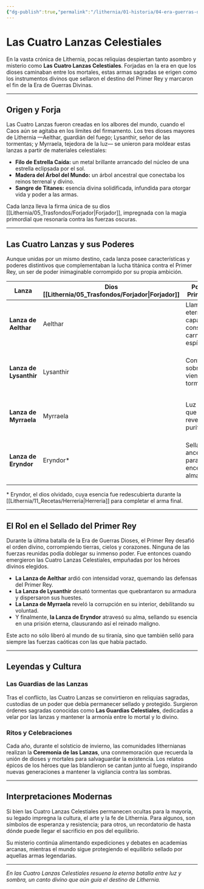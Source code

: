 ```yaml
---
{"dg-publish":true,"permalink":"/lithernia/01-historia/04-era-guerras-dioses/las-cuatro-lanzas-celestiales/","title":"Las Cuatro Lanzas Celestiales","tags":["lithernia","reliquia","arma-legendaria","divino"]}
---
```


# Las Cuatro Lanzas Celestiales

En la vasta crónica de Lithernia, pocas reliquias despiertan tanto asombro y misterio como **Las Cuatro Lanzas Celestiales**. Forjadas en la era en que los dioses caminaban entre los mortales, estas armas sagradas se erigen como los instrumentos divinos que sellaron el destino del Primer Rey y marcaron el fin de la Era de Guerras Divinas.

---

## Origen y Forja

Las Cuatro Lanzas fueron creadas en los albores del mundo, cuando el Caos aún se agitaba en los límites del firmamento. Los tres dioses mayores de Lithernia —Aelthar, guardián del fuego; Lysanthir, señor de las tormentas; y Myrraela, tejedora de la luz— se unieron para moldear estas lanzas a partir de materiales celestiales:

- **Filo de Estrella Caída:** un metal brillante arrancado del núcleo de una estrella eclipsada por el sol.
- **Madera del Árbol del Mundo:** un árbol ancestral que conectaba los reinos terrenal y divino.
- **Sangre de Titanes:** esencia divina solidificada, infundida para otorgar vida y poder a las armas.

Cada lanza lleva la firma única de su dios [[Lithernia/05_Trasfondos/Forjador\|Forjador]], impregnada con la magia primordial que resonaría contra las fuerzas oscuras.

---

## Las Cuatro Lanzas y sus Poderes

Aunque unidas por un mismo destino, cada lanza posee características y poderes distintivos que complementaban la lucha titánica contra el Primer Rey, un ser de poder inimaginable corrompido por su propia ambición.

| Lanza           | Dios [[Lithernia/05_Trasfondos/Forjador\|Forjador]] | Poder Principal                              | Descripción Breve                                 |
|-----------------|---------------|---------------------------------------------|--------------------------------------------------|
| **Lanza de Aelthar**    | Aelthar       | Llama eterna capaz de consumir carne y espíritu | Su resplandor rojo incandescente podía purgar la oscuridad más espesa.  |
| **Lanza de Lysanthir**  | Lysanthir     | Control sobre vientos y tormentas            | Cada golpe desataba tempestades que frenaban la marcha de los enemigos. |
| **Lanza de Myrraela**   | Myrraela      | Luz pura que revela y purifica               | Iluminaba la verdad oculta y disolvía encantamientos malévolos.          |
| **Lanza de Eryndor**    | Eryndor*      | Sellado ancestral para encerrar almas        | Única en su naturaleza, utilizada para atrapar la esencia del Primer Rey. |

\* Eryndor, el dios olvidado, cuya esencia fue redescubierta durante la [[Lithernia/11_Recetas/Herreria\|Herreria]] para completar el arma final.

---

## El Rol en el Sellado del Primer Rey

Durante la última batalla de la Era de Guerras Dioses, el Primer Rey desafió el orden divino, corrompiendo tierras, cielos y corazones. Ninguna de las fuerzas reunidas podía doblegar su inmenso poder. Fue entonces cuando emergieron las Cuatro Lanzas Celestiales, empuñadas por los héroes divinos elegidos.

- **La Lanza de Aelthar** ardió con intensidad voraz, quemando las defensas del Primer Rey.
- **La Lanza de Lysanthir** desató tormentas que quebrantaron su armadura y dispersaron sus huestes.
- **La Lanza de Myrraela** reveló la corrupción en su interior, debilitando su voluntad.
- Y finalmente, **la Lanza de Eryndor** atravesó su alma, sellando su esencia en una prisión eterna, clausurando así el reinado maligno.

Este acto no sólo liberó al mundo de su tiranía, sino que también selló para siempre las fuerzas caóticas con las que había pactado.

---

## Leyendas y Cultura

### Las Guardias de las Lanzas

Tras el conflicto, las Cuatro Lanzas se convirtieron en reliquias sagradas, custodias de un poder que debía permanecer sellado y protegido. Surgieron órdenes sagradas conocidas como **Las Guardias Celestiales**, dedicadas a velar por las lanzas y mantener la armonía entre lo mortal y lo divino.

### Ritos y Celebraciones

Cada año, durante el solsticio de invierno, las comunidades lithernianas realizan la **Ceremonia de las Lanzas**, una conmemoración que recuerda la unión de dioses y mortales para salvaguardar la existencia. Los relatos épicos de los héroes que las blandieron se cantan junto al fuego, inspirando nuevas generaciones a mantener la vigilancia contra las sombras.

---

## Interpretaciones Modernas

Si bien las Cuatro Lanzas Celestiales permanecen ocultas para la mayoría, su legado impregna la cultura, el arte y la fe de Lithernia. Para algunos, son símbolos de esperanza y resistencia; para otros, un recordatorio de hasta dónde puede llegar el sacrificio en pos del equilibrio.

Su misterio continúa alimentando expediciones y debates en academias arcanas, mientras el mundo sigue protegiendo el equilibrio sellado por aquellas armas legendarias.

---

*En las Cuatro Lanzas Celestiales resuena la eterna batalla entre luz y sombra, un canto divino que aún guía el destino de Lithernia.*